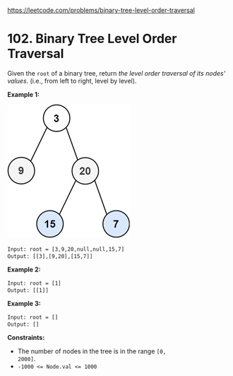 https://leetcode.com/problems/binary-tree-level-order-traversal
# 102. Binary Tree Level Order Traversal
Given the <code>root</code> of a binary tree, return *the level order traversal of its nodes' values*. (i.e., from left to right, level by level).




**Example 1:**

![](/img/2021_02_19_tree1.jpg)
```
Input: root = [3,9,20,null,null,15,7]
Output: [[3],[9,20],[15,7]]

```
**Example 2:**

```
Input: root = [1]
Output: [[1]]

```
**Example 3:**

```
Input: root = []
Output: []

```



**Constraints:**

* The number of nodes in the tree is in the range <code>[0, 2000]</code>.
* <code>-1000 <= Node.val <= 1000</code>
